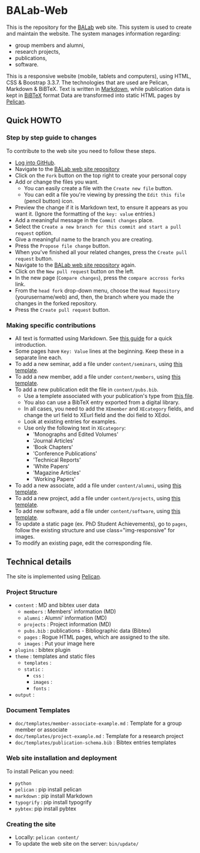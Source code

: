 # BALab-Web

This is the repository for the [BALab](http://istlab.dmst.aueb.gr/) web site. This system is used to create and maintain the website. The system manages information regarding:

* group members and alumni,
* research projects,
* publications,
* software.

This is a responsive website (mobile, tablets and computers), using HTML, CSS & Boostrap 3.3.7.
The technologies that are used are Pelican, Markdown & BiBTeX.
Text is written in [Markdown](https://github.com/adam-p/markdown-here/wiki/Markdown-Cheatsheet),
while publication data is kept in [BiBTeX](https://en.wikipedia.org/wiki/BibTeX)
format
Data are transformed into static HTML pages by [Pelican](https://blog.getpelican.com/).

## Quick HOWTO

### Step by step guide to changes
To contribute to the web site you need to follow these steps.

* [Log into GitHub](https://github.com/join).
* Navigate to the [BALab web site repository](https://github.com/AUEB-BALab/web)
* Click on the `Fork` button on the top right to create your personal copy
* Add or change the files you want.
  * You can easily create a file with the `Create new file` button.
  * You can edit a file you're viewing by pressing the `Edit this file`
   (pencil button) icon.
* Preview the change if it is Markdown text, to ensure it appears as you
  want it.
  (Ignore the formatting of the `key: value` entries.)
* Add a meaningful message in the `Commit changes` place.
* Select the `Create a new branch for this commit and start a pull request`
  option.
* Give a meaningful name to the branch you are creating.
* Press the `Propose file change` button.
* When you've finished all your related changes, press the `Create pull request`
  button.
* Navigate to the [BALab web site repository](https://github.com/AUEB-BALab/web) again.
* Click on the `New pull request` button on the left.
* In the new page (`Compare changes`), press the `compare accross forks` link.
* From the `head fork` drop-down menu, choose the `Head Repository` (yourusername/web)
  and, then, the branch where you made the changes in the forked repository.
* Press the `Create pull request` button.

### Making specific contributions
* All text is formatted using Markdown.
  See [this guide](https://github.com/adam-p/markdown-here/wiki/Markdown-Cheatsheet) for a quick introduction.
* Some pages have `Key: Value` lines at the beginning.
  Keep these in a separate line each.
* To add a new seminar, add a file under `content/seminars`,
  using [this template](https://raw.githubusercontent.com/AUEB-BALab/web/master/doc/templates/seminar-example.md).
* To add a new member, add a file under `content/members`,
  using [this template](https://raw.githubusercontent.com/AUEB-BALab/web/master/doc/templates/member-associate-example.md).
* To add a new publication edit the file in `content/pubs.bib`.
  * Use a templete associated with your publication's type from [this file](https://github.com/AUEB-BALab/web/blob/master/doc/templates/publication-schema.bib).
  * You also can use a BibTeX entry exported from a digital library.
  * In all cases, you need to add the  `XEmember` and `XEcategory` fields,
    and change the url field to XEurl field and the doi field to XEdoi.
  * Look at existing entries for examples.
  * Use only the following text in `XEcategory`:
    * 'Monographs and Edited Volumes'
    * 'Journal Articles'
    * 'Book Chapters'
    * 'Conference Publications'
    * 'Technical Reports'
    * 'White Papers'
    * 'Magazine Articles'
    * 'Working Papers'
* To add a new associate, add a file under `content/alumni`,
  using [this template](https://raw.githubusercontent.com/AUEB-BALab/web/master/doc/templates/member-associate-example.md).
* To add a new project, add a file under `content/projects`,
  using [this template](https://raw.githubusercontent.com/AUEB-BALab/web/master/doc/templates/project-example.md).
* To add new software, add a file under `content/software`,
  using [this template](https://raw.githubusercontent.com/AUEB-BALab/web/master/doc/templates/software-example.md).
* To update a static page (ex. PhD Student Achievements), go to `pages`, follow the existing structure and use class="img-responsive" for images.
* To modify an existing page, edit the corresponding file.

## Technical details

The site is implemented using [Pelican](http://docs.getpelican.com/en/stable/).

### Project Structure
* `content` : MD and bibtex user data
  * `members` : Members' information (MD)
  * `alumni` : Alumni' information (MD)
  * `projects` : Project information (MD)
  * `pubs.bib` : publications - Bibliographic data (Bibtex)
  * `pages` : Rogue HTML pages, which are assigned to the site.
  * `images` : Put your image here
* `plugins` : bibtex plugin  
* `theme` : templates and static files
  * `templates` :
  * `static` :
	* `css` :
	* `images` :
	* `fonts` :
* `output` :

### Document Templates
* `doc/templates/member-associate-example.md` : Template for a group member or associate
* `doc/templates/project-example.md` : Template for a research project
* `doc/templates/publication-schema.bib` : Bibtex entries templates

### Web site installation and deployment
To install Pelican you need:

* `python`
* `pelican` : pip install pelican
* `markdown` : pip install Markdown
* `typogrify` : pip install typogrify
* `pybtex`:  pip install pybtex

### Creating the site
* Locally: `pelican content/`
* To update the web site on the server: `bin/update/`
